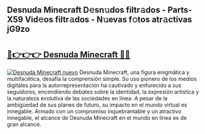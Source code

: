 ## Desnuda Minecraft D𝚎sn𝚞dos filtr𝚊dos - Parts-X59 Vid𝚎os filtr𝚊dos - N𝚞evas f𝚘tos atr𝚊ctivas jG9zo

# <h2><a href="http://mb8zjeb.tromn.icu/?c=Desnuda+Minecraft">🔗👉👉👉 Desnuda Minecraft 🔗🔗</a></h2>

[![Desnuda Minecraft nuevo](https://i.imgur.com/pEAQMta.gif)](http://mb8zjeb.tromn.icu/?c=Desnuda+Minecraft)
Desnuda Minecraft, una figura enigmática y multifacética, desafía la comprensión simple. Su uso pionero de los medios digitales para la autorrepresentación ha cautivado y enfurecido a sus seguidores, encendiendo debates sobre la identidad, la expresión artística y la naturaleza evolutiva de las sociedades en línea. A pesar de la ambigüedad de sus planes de futuro, su impacto en el mundo virtual es innegable. Armado con un compromiso inquebrantable y un atractivo innegable, el alcance de Desnuda Minecraft en el mundo en línea es de gran alcance.
